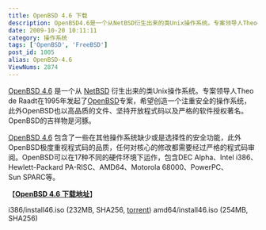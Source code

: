 ```yaml
---
title: OpenBSD 4.6 下载
description: OpenBSD4.6是一个从NetBSD衍生出来的类Unix操作系统。专案领导人TheodeRaadt在1995年发起了OpenBSD专案，希望创造一个注重安全的操作系统，此外OpenBSD也以高品质的文件、坚持开放程式码以及严格的软件授权著名。OpenBSD的吉祥物是河豚。 OpenBSD4.6包含了一些在其他操作系统缺少或是选择性的安全功能，此外OpenBSD极度重视程式码的品质，任何对核心的修改都需要经过严格的程式码审阅。OpenBSD可以在17种不同的硬件环境下运作，包含DECAlpha、Intel i386、Hewlett-Packard PA-RISC、AMD64、Motorola68000、PowerPC、Sun SPARC等。
date: 2009-10-20 10:11:11
category: 操作系统
tags: ['OpenBSD', 'FreeBSD']
post_id: 1005
alias: OpenBSD-4.6
ViewNums: 2874
---
```


[OpenBSD 4.6](/blog/openbsd-46) 是一个从 [NetBSD](/tags/NetBSD) 衍生出来的类Unix操作系统。专案领导人Theo de Raadt在1995年发起了[OpenBSD](/tags/OpenBSD)专案，希望创造一个注重安全的操作系统，此外OpenBSD也以高品质的文件、坚持开放程式码以及严格的软件授权著名。OpenBSD的吉祥物是河豚。

[OpenBSD 4.6](/blog/openbsd-46) 包含了一些在其他操作系统缺少或是选择性的安全功能，此外OpenBSD极度重视程式码的品质，任何对核心的修改都需要经过严格的程式码审阅。OpenBSD可以在17种不同的硬件环境下运作，包含DEC Alpha、Intel i386、Hewlett-Packard PA-RISC、AMD64、Motorola 68000、PowerPC、Sun SPARC等。

【[**OpenBSD 4.6 下载地址**](/blog/openbsd-46)】

i386/install46.iso (232MB, SHA256, [torrent](http://openbsd.somedomain.net/torrents/OpenBSD_4_6_i386_install46_iso-2009-10-18-1238.torrent))
amd64/install46.iso (254MB, SHA256)

